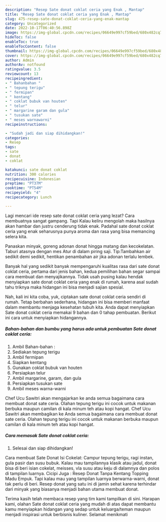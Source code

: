```yaml
---
description: "Resep Sate donat coklat ceria yang Enak , Mantap"
title: "Resep Sate donat coklat ceria yang Enak , Mantap"
slug: 475-resep-sate-donat-coklat-ceria-yang-enak-mantap
category: Uncategorized
date: 2022-10-17T06:40:56.898Z
image: https://img-global.cpcdn.com/recipes/06649e997cf59bed/680x482cq70/sate-donat-coklat-ceria-foto-resep-utama.jpg
hideToc: false
enableToc: true
enableTocContent: false
thumbnail: https://img-global.cpcdn.com/recipes/06649e997cf59bed/680x482cq70/sate-donat-coklat-ceria-foto-resep-utama.jpg
cover: https://img-global.cpcdn.com/recipes/06649e997cf59bed/680x482cq70/sate-donat-coklat-ceria-foto-resep-utama.jpg
author: Admin
authorAv: notfound
ratingvalue: 3.5
reviewcount: 13
recipeingredient:
- " Bahanbahan "
- " tepung terigu"
- " fermipan"
- " kentang"
- " coklat bubuk van houten"
- " telur"
- " margarine garam dan gula"
- " tusukan sate"
- " meses warnawarni"
recipeinstructions:

- "Sudah jadi dan siap dihidangkan!"
categories:
- Resep
tags:
- sate
- donat
- coklat

katakunci: sate donat coklat 
nutrition: 300 calories
recipecuisine: Indonesian
preptime: "PT37M"
cooktime: "PT54M"
recipeyield: "4"
recipecategory: Lunch

---
```



Lagi mencari ide resep sate donat coklat ceria yang lezat? Cara membuatnya sangat gampang. Tapi Kalau keliru mengolah maka hasilnya akan hambar dan justru cenderung tidak enak. Padahal sate donat coklat ceria yang enak seharusnya punya aroma dan rasa yang bisa memancing selera kita.


Panaskan minyak, goreng adonan donat hingga matang dan kecokelatan. Taburi atasnya dengan mes Atur di dalam piring saji. Tip:Tambahkan air sedikit demi sedikit, hentikan penambahan air jika adonan terlalu lembek.

Banyak hal yang sedikit banyak mempengaruhi kualitas rasa dari sate donat coklat ceria, pertama dari jenis bahan, kedua pemilihan bahan segar sampai cara membuat dan menyajikannya. Tidak usah pusing kalau hendak menyiapkan sate donat coklat ceria yang enak di rumah, karena asal sudah tahu triknya maka hidangan ini bisa menjadi sajian spesial.


Nah, kali ini kita coba, yuk, ciptakan sate donat coklat ceria sendiri di rumah. Tetap berbahan sederhana, hidangan ini bisa memberi manfaat dalam membantu menjaga kesehatan tubuh kita. Anda dapat menyiapkan Sate donat coklat ceria memakai 9 bahan dan 0 tahap pembuatan. Berikut ini cara untuk menyiapkan hidangannya.

<!--inarticleads1-->

##### Bahan-bahan dan bumbu yang harus ada untuk pembuatan Sate donat coklat ceria:

1. Ambil  Bahan-bahan :
1. Sediakan  tepung terigu
1. Ambil  fermipan
1. Siapkan  kentang
1. Gunakan  coklat bubuk van houten
1. Persiapkan  telur
1. Ambil  margarine, garam, dan gula
1. Persiapkan  tusukan sate
1. Ambil  meses warna-warni


Chef Ucu Sawitri akan mengajarkan ke anda semua bagaimana cara membuat donat sate ceria. Olahan tepung terigu ini cocok untuk makanan berbuka maupun camilan di kala minum teh atau kopi hangat. Chef Ucu Sawitri akan membagikan ke Anda semua bagaimana cara membuat donat sate ceria. Olahan tepung terigu ini cocok untuk makanan berbuka maupun camilan di kala minum teh atau kopi hangat. 

<!--inarticleads2-->

##### Cara memasak Sate donat coklat ceria:


1. Selesai dan siap dihidangkan!

Cara membuat Sate Donat Isi Cokelat: Campur tepung terigu, ragi instan, gula pasir dan susu bubuk. Kalau mau tampilannya klasik atau jadul, donat bisa di beri isian cokelat, meisses, vla susu atau keju di dalamnya dan polos di tampilan luarnya. Cicipi Juga : Resep Donat Tanpa Kentang Topping Madu Empuk. Tapi kalau mau yang tampilan luarnya berwarna-warni, donat tak perlu di beri. Resep donat yang satu ini di jamin sehat karena terhindar dari minyak yang biasanya menjadi bahan utama membuat donat. 

Terima kasih telah membaca resep yang tim kami tampilkan di sini. Harapan kami, olahan Sate donat coklat ceria yang mudah di atas dapat membantu kamu menyiapkan hidangan yang sedap untuk keluarga/teman maupun menjadi inspirasi untuk berbisnis kuliner. Selamat menikmati
